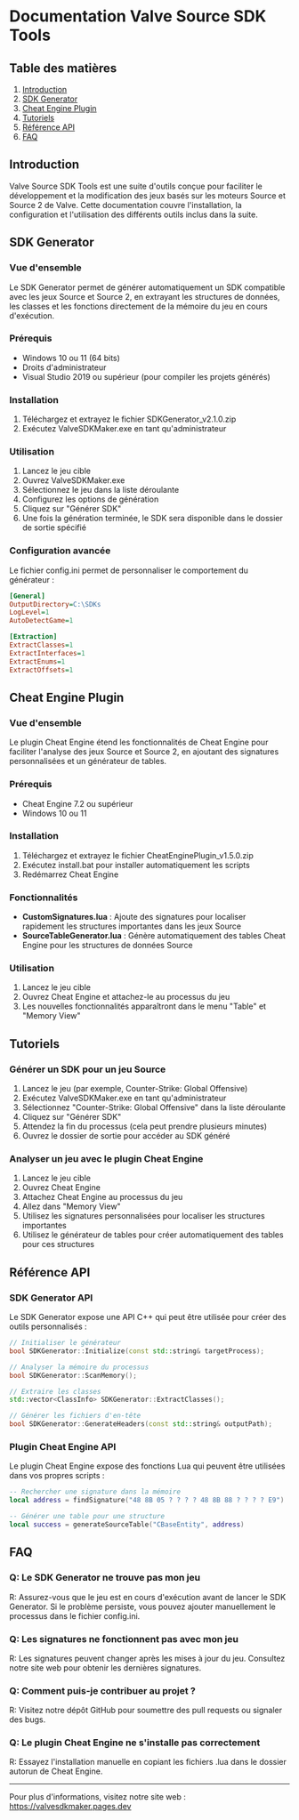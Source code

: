 # Documentation Valve Source SDK Tools

## Table des matières
1. [Introduction](#introduction)
2. [SDK Generator](#sdk-generator)
3. [Cheat Engine Plugin](#cheat-engine-plugin)
4. [Tutoriels](#tutoriels)
5. [Référence API](#référence-api)
6. [FAQ](#faq)

## Introduction

Valve Source SDK Tools est une suite d'outils conçue pour faciliter le développement et la modification des jeux basés sur les moteurs Source et Source 2 de Valve. Cette documentation couvre l'installation, la configuration et l'utilisation des différents outils inclus dans la suite.

## SDK Generator

### Vue d'ensemble
Le SDK Generator permet de générer automatiquement un SDK compatible avec les jeux Source et Source 2, en extrayant les structures de données, les classes et les fonctions directement de la mémoire du jeu en cours d'exécution.

### Prérequis
- Windows 10 ou 11 (64 bits)
- Droits d'administrateur
- Visual Studio 2019 ou supérieur (pour compiler les projets générés)

### Installation
1. Téléchargez et extrayez le fichier SDKGenerator_v2.1.0.zip
2. Exécutez ValveSDKMaker.exe en tant qu'administrateur

### Utilisation
1. Lancez le jeu cible
2. Ouvrez ValveSDKMaker.exe
3. Sélectionnez le jeu dans la liste déroulante
4. Configurez les options de génération
5. Cliquez sur "Générer SDK"
6. Une fois la génération terminée, le SDK sera disponible dans le dossier de sortie spécifié

### Configuration avancée
Le fichier config.ini permet de personnaliser le comportement du générateur :

```ini
[General]
OutputDirectory=C:\SDKs
LogLevel=1
AutoDetectGame=1

[Extraction]
ExtractClasses=1
ExtractInterfaces=1
ExtractEnums=1
ExtractOffsets=1
```

## Cheat Engine Plugin

### Vue d'ensemble
Le plugin Cheat Engine étend les fonctionnalités de Cheat Engine pour faciliter l'analyse des jeux Source et Source 2, en ajoutant des signatures personnalisées et un générateur de tables.

### Prérequis
- Cheat Engine 7.2 ou supérieur
- Windows 10 ou 11

### Installation
1. Téléchargez et extrayez le fichier CheatEnginePlugin_v1.5.0.zip
2. Exécutez install.bat pour installer automatiquement les scripts
3. Redémarrez Cheat Engine

### Fonctionnalités
- **CustomSignatures.lua** : Ajoute des signatures pour localiser rapidement les structures importantes dans les jeux Source
- **SourceTableGenerator.lua** : Génère automatiquement des tables Cheat Engine pour les structures de données Source

### Utilisation
1. Lancez le jeu cible
2. Ouvrez Cheat Engine et attachez-le au processus du jeu
3. Les nouvelles fonctionnalités apparaîtront dans le menu "Table" et "Memory View"

## Tutoriels

### Générer un SDK pour un jeu Source
1. Lancez le jeu (par exemple, Counter-Strike: Global Offensive)
2. Exécutez ValveSDKMaker.exe en tant qu'administrateur
3. Sélectionnez "Counter-Strike: Global Offensive" dans la liste déroulante
4. Cliquez sur "Générer SDK"
5. Attendez la fin du processus (cela peut prendre plusieurs minutes)
6. Ouvrez le dossier de sortie pour accéder au SDK généré

### Analyser un jeu avec le plugin Cheat Engine
1. Lancez le jeu cible
2. Ouvrez Cheat Engine
3. Attachez Cheat Engine au processus du jeu
4. Allez dans "Memory View"
5. Utilisez les signatures personnalisées pour localiser les structures importantes
6. Utilisez le générateur de tables pour créer automatiquement des tables pour ces structures

## Référence API

### SDK Generator API
Le SDK Generator expose une API C++ qui peut être utilisée pour créer des outils personnalisés :

```cpp
// Initialiser le générateur
bool SDKGenerator::Initialize(const std::string& targetProcess);

// Analyser la mémoire du processus
bool SDKGenerator::ScanMemory();

// Extraire les classes
std::vector<ClassInfo> SDKGenerator::ExtractClasses();

// Générer les fichiers d'en-tête
bool SDKGenerator::GenerateHeaders(const std::string& outputPath);
```

### Plugin Cheat Engine API
Le plugin Cheat Engine expose des fonctions Lua qui peuvent être utilisées dans vos propres scripts :

```lua
-- Rechercher une signature dans la mémoire
local address = findSignature("48 8B 05 ? ? ? ? 48 8B 88 ? ? ? ? E9")

-- Générer une table pour une structure
local success = generateSourceTable("CBaseEntity", address)
```

## FAQ

### Q: Le SDK Generator ne trouve pas mon jeu
R: Assurez-vous que le jeu est en cours d'exécution avant de lancer le SDK Generator. Si le problème persiste, vous pouvez ajouter manuellement le processus dans le fichier config.ini.

### Q: Les signatures ne fonctionnent pas avec mon jeu
R: Les signatures peuvent changer après les mises à jour du jeu. Consultez notre site web pour obtenir les dernières signatures.

### Q: Comment puis-je contribuer au projet ?
R: Visitez notre dépôt GitHub pour soumettre des pull requests ou signaler des bugs.

### Q: Le plugin Cheat Engine ne s'installe pas correctement
R: Essayez l'installation manuelle en copiant les fichiers .lua dans le dossier autorun de Cheat Engine.

---

Pour plus d'informations, visitez notre site web : https://valvesdkmaker.pages.dev
